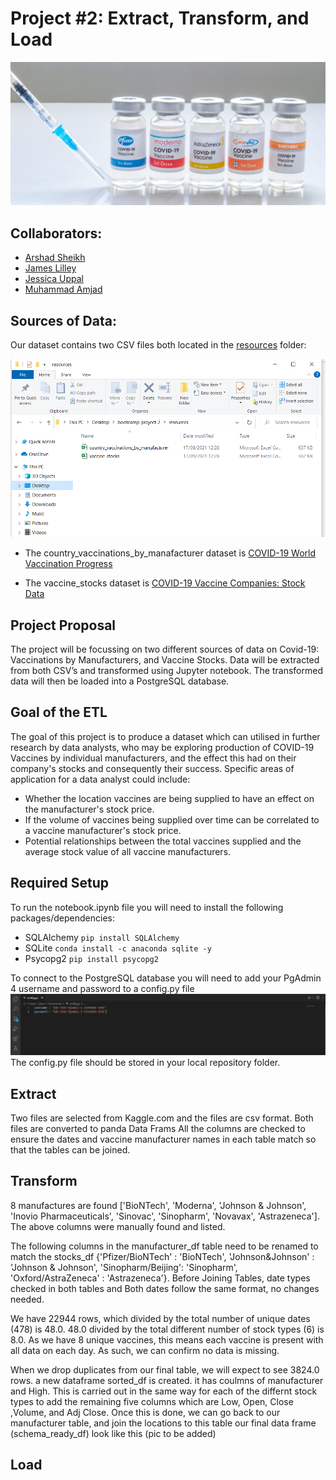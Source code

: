 # Project #2: Extract, Transform, and Load

![Covid_vaccine.jpg](Readme_Images/Covid_vaccine.jpg)

## Collaborators: 
* [Arshad Sheikh](https://github.com/ashsams18)
* [James Lilley](https://github.com/jimbleslilley)
* [Jessica Uppal](https://github.com/JessicaUppal)
* [Muhammad Amjad](https://github.com/amjad5050)


## Sources of Data:

Our dataset contains two CSV files both located in the [resources](resources/) folder:

![CSV_files.png](Readme_Images/CSV_files.png)


* The country_vaccinations_by_manafacturer dataset is [COVID-19 World Vaccination Progress](https://www.kaggle.com/gpreda/covid-world-vaccination-progress)  


* The vaccine_stocks dataset is [COVID-19 Vaccine Companies: Stock Data](https://www.kaggle.com/akpmpr/covid-vaccine-companies-stock-data-from-2019) 



## Project Proposal
The project will be focussing on two different sources of data on Covid-19: Vaccinations by Manufacturers, and Vaccine Stocks. Data will be extracted from both CSV’s and transformed using Jupyter notebook. The transformed data will then be loaded into a PostgreSQL database. 


## Goal of the ETL 

The goal of this project is to produce a dataset which can utilised in further research by data analysts, who may be exploring production of COVID-19 Vaccines by individual manufacturers, and the effect this had on their company's stocks and consequently their success. Specific areas of application for a data analyst could include: 

* Whether the location vaccines are being supplied to have an effect on the manufacturer's stock price. 
* If the volume of vaccines being supplied over time can be correlated to a vaccine manufacturer's stock price. 
* Potential relationships between the total vaccines supplied and the average stock value of all vaccine manufacturers. 

## Required Setup
To run the notebook.ipynb file you will need to install the following packages/dependencies:
* SQLAlchemy `pip install SQLAlchemy`
* SQLite `conda install -c anaconda sqlite -y`
* Psycopg2 `pip install psycopg2`

To connect to the PostgreSQL database you will need to add your PgAdmin 4 username and password to a config.py file
![config_file.png](Readme_Images/config_file.png)
The config.py file should be stored in your local repository folder.
## Extract
Two files are selected from Kaggle.com and the  files are csv format.
 Both files are converted to panda Data Frams
All the columns are checked to
ensure the dates and vaccine manufacturer names in each table match so that the tables can be joined.

## Transform
8 manufactures are found ['BioNTech', 'Moderna', 'Johnson & Johnson', 'Inovio Pharmaceuticals', 'Sinovac', 'Sinopharm', 'Novavax', 'Astrazeneca'].
The above columns  were manually found and listed.

The following columns in the manufacturer_df table need to be renamed to match the stocks_df
{'Pfizer/BioNTech' : 'BioNTech',
                                                      'Johnson&Johnson' : 'Johnson & Johnson',
                                                      'Sinopharm/Beijing': 'Sinopharm',
                                                      'Oxford/AstraZeneca' : 'Astrazeneca'}.
Before Joining Tables, date types checked in both tables and Both dates follow the same format, no changes needed.

We have 22944 rows, which divided by the total number of unique dates (478) is 48.0.
48.0 divided by the total different number of stock types (6) is 8.0.
As we have 8 unique vaccines, this means each vaccine is present with all data on each day. 
As such, we can confirm no data is missing.

When we drop duplicates from our final table, we will expect to see 3824.0 rows.
a new dataframe sorted_df is created. it has coulmns of manufacturer and High.
This is carried out in the same way for each of the differnt stock types to add the remaining five columns which are Low,	Open,	Close	,Volume, and	Adj Close.
Once this is done, we can go back to our manufacturer table, and join the locations to this table
our final data frame (schema_ready_df) look like this (pic to be added)

## Load



